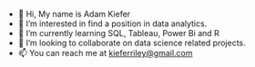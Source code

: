 - 👋 Hi, My name is Adam Kiefer
- 👀 I’m interested in find a position in data analytics. 
- 🌱 I’m currently learning SQL, Tableau, Power Bi and R
- 💞️ I’m looking to collaborate on data science related projects.
- 📫 You can reach me at kieferriley@gmail.com

<!---
kieferriley/kieferriley is a ✨ special ✨ repository because its `README.md` (this file) appears on your GitHub profile.
You can click the Preview link to take a look at your changes.
--->
